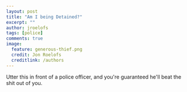 ```yaml
---
layout: post
title: "Am I being Detained?"
excerpt: ""
author: jroelofs
tags: [police]
comments: true
image:
  feature: generous-thief.png
  credit: Jon Roelofs
  creditlink: /authors
---
```


Utter this in front of a police officer, and you're guaranteed he'll beat the shit out of you.
